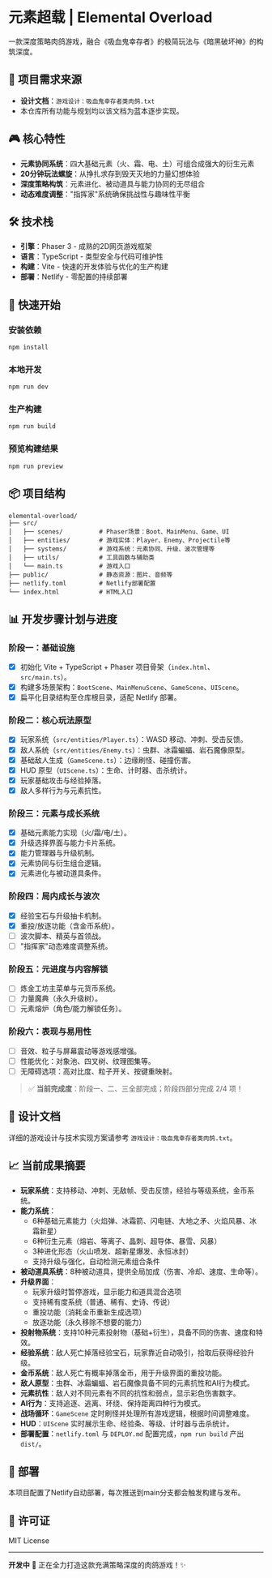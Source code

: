# 元素超载 | Elemental Overload

一款深度策略肉鸽游戏，融合《吸血鬼幸存者》的极简玩法与《暗黑破坏神》的构筑深度。

## 📜 项目需求来源

- **设计文档**：`游戏设计：吸血鬼幸存者类肉鸽.txt`
- 本仓库所有功能与规划均以该文档为蓝本逐步实现。

## 🎮 核心特性

- **元素协同系统**：四大基础元素（火、霜、电、土）可组合成强大的衍生元素
- **20分钟玩法螺旋**：从挣扎求存到毁天灭地的力量幻想体验
- **深度策略构筑**：元素进化、被动道具与能力协同的无尽组合
- **动态难度调整**："指挥家"系统确保挑战性与趣味性平衡

## 🛠️ 技术栈

- **引擎**：Phaser 3 - 成熟的2D网页游戏框架
- **语言**：TypeScript - 类型安全与代码可维护性
- **构建**：Vite - 快速的开发体验与优化的生产构建
- **部署**：Netlify - 零配置的持续部署

## 🚀 快速开始

### 安装依赖
```bash
npm install
```

### 本地开发
```bash
npm run dev
```

### 生产构建
```bash
npm run build
```

### 预览构建结果
```bash
npm run preview
```

## 📦 项目结构

```
elemental-overload/
├── src/
│   ├── scenes/          # Phaser场景：Boot、MainMenu、Game、UI
│   ├── entities/        # 游戏实体：Player、Enemy、Projectile等
│   ├── systems/         # 游戏系统：元素协同、升级、波次管理等
│   ├── utils/           # 工具函数与辅助类
│   └── main.ts          # 游戏入口
├── public/              # 静态资源：图片、音频等
├── netlify.toml         # Netlify部署配置
└── index.html           # HTML入口

```

## 📊 开发步骤计划与进度

### 阶段一：基础设施
- [x] 初始化 Vite + TypeScript + Phaser 项目骨架（`index.html`、`src/main.ts`）。
- [x] 构建多场景架构：`BootScene`、`MainMenuScene`、`GameScene`、`UIScene`。
- [x] 扁平化目录结构至仓库根目录，适配 Netlify 部署。

### 阶段二：核心玩法原型
- [x] 玩家系统（`src/entities/Player.ts`）：WASD 移动、冲刺、受击反馈。
- [x] 敌人系统（`src/entities/Enemy.ts`）：虫群、冰霜蝙蝠、岩石魔像原型。
- [x] 基础敌人生成（`GameScene.ts`）：边缘刷怪、碰撞伤害。
- [x] HUD 原型（`UIScene.ts`）：生命、计时器、击杀统计。
- [x] 玩家基础攻击与经验掉落。
- [x] 敌人多样行为与元素抗性。

### 阶段三：元素与成长系统
- [x] 基础元素能力实现（火/霜/电/土）。
- [x] 升级选择界面与能力卡片系统。
- [x] 能力管理器与升级机制。
- [x] 元素协同与衍生组合逻辑。
- [x] 元素进化与被动道具条件。

### 阶段四：局内成长与波次
- [x] 经验宝石与升级抽卡机制。
- [x] 重投/放逐功能（含金币系统）。
- [ ] 波次脚本、精英与首领战。
- [ ] "指挥家"动态难度调整系统。

### 阶段五：元进度与内容解锁
- [ ] 炼金工坊主菜单与元货币系统。
- [ ] 力量魔典（永久升级树）。
- [ ] 元素熔炉（角色/能力解锁任务）。
### 阶段六：表现与易用性
- [ ] 音效、粒子与屏幕震动等游戏感增强。
- [ ] 性能优化：对象池、四叉树、纹理图集等。
- [ ] 无障碍选项：高对比度、粒子开关、按键重映射。

> ✅ **当前完成度**：阶段一、二、三全部完成；阶段四部分完成 2/4 项！

## 📖 设计文档

详细的游戏设计与技术实现方案请参考 `游戏设计：吸血鬼幸存者类肉鸽.txt`。

## 📈 当前成果摘要

- **玩家系统**：支持移动、冲刺、无敌帧、受击反馈，经验与等级系统，金币系统。
- **能力系统**：
  - 6种基础元素能力（火焰弹、冰霜箭、闪电链、大地之矛、火焰风暴、冰霜新星）
  - 6种衍生元素（熔岩、等离子、晶刺、超导体、暴雪、风暴）
  - 3种进化形态（火山喷发、超新星爆发、永恒冰封）
  - 支持升级与强化，自动检测元素组合条件
- **被动道具系统**：8种被动道具，提供全局加成（伤害、冷却、速度、生命等）。
- **升级界面**：
  - 玩家升级时暂停游戏，显示能力和道具混合选项
  - 支持稀有度系统（普通、稀有、史诗、传说）
  - 重投功能（消耗金币重新生成选项）
  - 放逐功能（永久移除不想要的能力）
- **投射物系统**：支持10种元素投射物（基础+衍生），具备不同的伤害、速度和特效。
- **经验系统**：敌人死亡掉落经验宝石，玩家靠近自动吸引，拾取后获得经验升级。
- **金币系统**：敌人死亡有概率掉落金币，用于升级界面的重投功能。
- **敌人原型**：虫群、冰霜蝙蝠、岩石魔像具备不同的元素抗性和AI行为模式。
- **元素抗性**：敌人对不同元素有不同的抗性和弱点，显示彩色伤害数字。
- **AI行为**：支持追逐、逃离、环绕、保持距离四种行为模式。
- **战场循环**：`GameScene` 定时刷怪并处理所有游戏逻辑，根据时间调整难度。
- **HUD**：`UIScene` 实时展示生命、经验条、等级、计时器与击杀统计。
- **部署配置**：`netlify.toml` 与 `DEPLOY.md` 配置完成，`npm run build` 产出 `dist/`。

## 🔗 部署

本项目配置了Netlify自动部署，每次推送到main分支都会触发构建与发布。

## 📝 许可证

MIT License

---

**开发中** 🐶 正在全力打造这款充满策略深度的肉鸽游戏！✨
